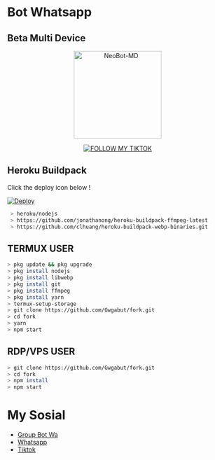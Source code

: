 # Bot Whatsapp
## Beta Multi Device 

<p align="center">
<img src="https://encrypted-tbn0.gstatic.com/images?q=tbn:ANd9GcTGJDcHPHsij7anNGZCHUw3xdzpsjSOWm17d_U7rFrXxpoxESk1tEbwJ_Zk&s=10" alt="NeoBot-MD" width="200"/>

<p align="center">
    <a href="https://Lexxy24.github.io">
        <img
            src="https://readme-typing-svg.herokuapp.com?size=15&width=280&lines=Created+By+Hanz+Slebew+🥶"
            alt="FOLLOW MY TIKTOK"
        />
    </a>
</p>

## Heroku Buildpack

Click the deploy icon below !

[![Deploy](https://www.herokucdn.com/deploy/button.svg)](https://heroku.com/deploy?template=https://github.com/Lexxy24/NeoxyBOT-v2)

```bash
 > heroku/nodejs
 > https://github.com/jonathanong/heroku-buildpack-ffmpeg-latest
 > https://github.com/clhuang/heroku-buildpack-webp-binaries.git
```

## TERMUX USER
```bash
> pkg update && pkg upgrade
> pkg install nodejs
> pkg install libwebp
> pkg install git
> pkg install ffmpeg
> pkg install yarn
> termux-setup-storage
> git clone https://github.com/Gwgabut/fork.git
> cd fork
> yarn
> npm start
```

## RDP/VPS USER
```bash 
> git clone https://github.com/Gwgabut/fork.git
> cd fork
> npm install
> npm start
```

# My Sosial
- [Group Bot Wa ](https://chat.whatsapp.com/IJ9YU0zJeFgADkFXF2U8ee)
- [Whatsapp ](http://wa.me/6283833342559)
- [Tiktok  ](https://tiktok.com/@apasih_banh2) 
